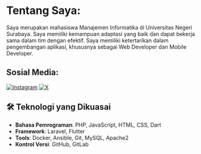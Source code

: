 # Tentang Saya:
Saya merupakan mahasiswa Manajemen Informatika di Universitas Negeri Surabaya. Saya memiliki kemampuan adaptasi yang baik dan dapat bekerja sama dalam tim dengan efektif. Saya memiliki ketertarikan dalam pengembangan aplikasi, khususnya sebagai Web Developer dan Mobile Developer.


## Sosial Media:
[![Instagram](https://img.shields.io/badge/Instagram-%23E4405F.svg?logo=Instagram&logoColor=white)](https://instagram.com/aryanggaps_) [![X](https://img.shields.io/badge/X-black.svg?logo=X&logoColor=white)](https://x.com/aryanggaps_) 

## 🛠️ Teknologi yang Dikuasai
- **Bahasa Pemrograman**: PHP, JavaScript, HTML, CSS, Dart
- **Framework**: Laravel, Flutter
- **Tools**: Docker, Ansible, Git, MySQL, Apache2
- **Kontrol Versi**: GitHub, GitLab
